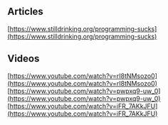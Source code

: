 
## Articles
[https://www.stilldrinking.org/programming-sucks](https://www.stilldrinking.org/programming-sucks)

## Videos
[https://www.youtube.com/watch?v=rI8tNMsozo0](https://www.youtube.com/watch?v=rI8tNMsozo0)
[https://www.youtube.com/watch?v=pwpxq9-uw_0](https://www.youtube.com/watch?v=pwpxq9-uw_0)
[https://www.youtube.com/watch?v=iFR_7AKkJFU](https://www.youtube.com/watch?v=iFR_7AKkJFU)
